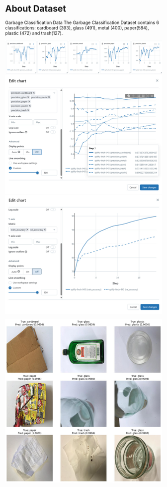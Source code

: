 # About Dataset
Garbage Classification Data
The Garbage Classification Dataset contains 6 classifications: cardboard (393), glass (491), metal (400), paper(584), plastic (472) and trash(127).


![Alt text](metrics_mlflow.jpg)
![Alt text](precision_mlflow.jpg)
![Alt text](test_val_accuracy_mlflow.jpg)

![Alt text](validation.jpg)
